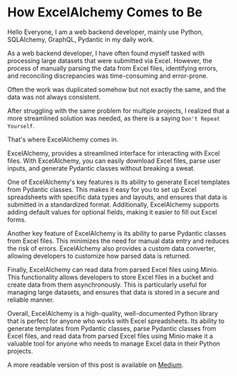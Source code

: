 # How ExcelAlchemy Comes to Be

Hello Everyone, I am a web backend developer, mainly use Python, SQLAlchemy, GraphQL, Pydantic in my daily work.

As a web backend developer, I have often found myself tasked with processing large datasets that were submitted via Excel.
However, the process of manually parsing the data from Excel files, identifying errors, and reconciling discrepancies was time-consuming and error-prone.

Often the work was duplicated somehow but not exactly the same, and the data was not always consistent.

After struggling with the same problem for multiple projects, I realized that a more streamlined solution was needed, as there is a saying `Don't Repeat Yourself`.

That's where ExcelAlchemy comes in. 

ExcelAlchemy, provides a streamlined interface for interacting with Excel files. 
With ExcelAlchemy, you can easily download Excel files, parse user inputs, and generate Pydantic classes without breaking a sweat.

One of ExcelAlchemy's key features is its ability to generate Excel templates from Pydantic classes. 
This makes it easy for you to set up Excel spreadsheets with specific data types and layouts, and ensures that data is submitted in a standardized format. 
Additionally, ExcelAlchemy supports adding default values for optional fields, making it easier to fill out Excel forms.

Another key feature of ExcelAlchemy is its ability to parse Pydantic classes from Excel files. 
This minimizes the need for manual data entry and reduces the risk of errors. 
ExcelAlchemy also provides a custom data converter, allowing developers to customize how parsed data is returned.

Finally, ExcelAlchemy can read data from parsed Excel files using Minio. 
This functionality allows developers to store Excel files in a bucket and create data from them asynchronously. 
This is particularly useful for managing large datasets, and ensures that data is stored in a secure and reliable manner.

Overall, ExcelAlchemy is a high-quality, well-documented Python library that is perfect for anyone who works with Excel spreadsheets. 
Its ability to generate templates from Pydantic classes, parse Pydantic classes from Excel files, 
and read data from parsed Excel files using Minio make it a valuable tool for anyone who needs to manage Excel data in their Python projects.

A more readable version of this post is available on [Medium](https://medium.com/@hrui835/excelalchemy-a-python-library-for-reading-and-writing-excel-files-3c6127212d1c).





